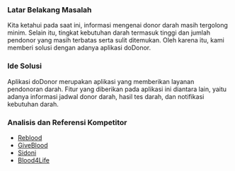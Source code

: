 ### Latar Belakang Masalah
Kita ketahui pada saat ini, informasi mengenai donor darah masih tergolong minim. Selain itu, tingkat kebutuhan darah termasuk tinggi dan jumlah pendonor yang masih terbatas serta sulit ditemukan. Oleh karena itu, kami memberi solusi dengan adanya aplikasi doDonor.

### Ide Solusi
Aplikasi doDonor merupakan aplikasi yang memberikan layanan pendonoran darah. Fitur yang diberikan pada aplikasi ini diantara lain, yaitu adanya informasi jadwal donor darah, hasil tes darah, dan notifikasi kebutuhan darah.

### Analisis dan Referensi Kompetitor
- [Reblood](https://reblood.com/)
- [GiveBlood](https://play.google.com/store/apps/details?id=com.hfdev.mkai.giveblood&hl=in&gl=US)
- [Sidoni](https://sidoni.xyz/)
- [Blood4Life](https://blood4life.id/)
